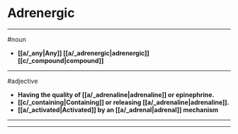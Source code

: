 # Adrenergic
---
#noun
- **[[a/_any|Any]] [[a/_adrenergic|adrenergic]] [[c/_compound|compound]]**
---
#adjective
- **Having the quality of [[a/_adrenaline|adrenaline]] or epinephrine.**
- **[[c/_containing|Containing]] or releasing [[a/_adrenaline|adrenaline]].**
- **[[a/_activated|Activated]] by an [[a/_adrenal|adrenal]] mechanism**
---
---
